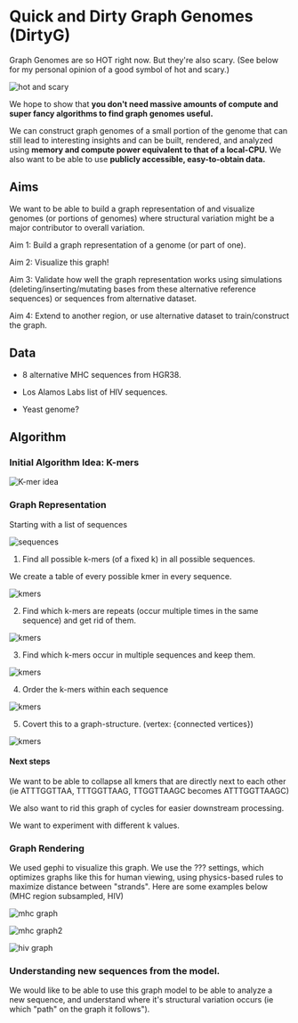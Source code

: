 # Quick and Dirty Graph Genomes (DirtyG)

Graph Genomes are so HOT right now.  But they're also scary. (See below for my personal opinion of a good symbol of hot and scary.)

![hot and scary](documentation/images/hot_and_scary.jpg)

We hope to show that **you don't need massive amounts of compute and super fancy algorithms to find graph genomes useful.**

We can construct graph genomes of a small portion of the genome that can still lead to interesting insights and can be built, rendered, and analyzed using **memory and compute power equivalent to that of a local-CPU.**  We also want to be able to use **publicly accessible, easy-to-obtain data.**

## Aims

We want to be able to build a graph representation of and visualize genomes (or portions of genomes) where structural variation might be a major contributor to overall variation.

Aim 1: Build a graph representation of a genome (or part of one).

Aim 2: Visualize this graph!

Aim 3: Validate how well the graph representation works using simulations (deleting/inserting/mutating bases from these alternative reference sequences) or sequences from alternative dataset.

Aim 4: Extend to another region, or use alternative dataset to train/construct the graph.

## Data

- 8 alternative MHC sequences from HGR38.

- Los Alamos Labs list of HIV sequences.

- Yeast genome?

## Algorithm

### Initial Algorithm Idea: K-mers

![K-mer idea](documentation/images/kmer_idea.jpg)


### Graph Representation

Starting with a list of sequences

![sequences](documentation/images/sequences.png)


1. Find all possible k-mers (of a fixed k) in all possible sequences.

We create a table of every possible kmer in every sequence.

![kmers](documentation/images/pos.png)

2. Find which k-mers are repeats (occur multiple times in the same sequence) and get rid of them.

![kmers](documentation/images/pos_starts.png)

3. Find which k-mers occur in multiple sequences and keep them.

![kmers](documentation/images/n_repeats.png)

4. Order the k-mers within each sequence 

![kmers](documentation/images/to_order.png)

5. Covert this to a graph-structure. (vertex: {connected vertices})

![kmers](documentation/images/to_edge_list.png)

#### Next steps

We want to be able to collapse all kmers that are directly next to each other (ie ATTTGGTTAA, TTTGGTTAAG, TTGGTTAAGC becomes ATTTGGTTAAGC)

We also want to rid this graph of cycles for easier downstream processing.

We want to experiment with different k values.

### Graph Rendering

We used gephi to visualize this graph. We use the ??? settings, which optimizes graphs like this for human viewing, using physics-based rules to maximize distance between "strands".  Here are some examples below (MHC region subsampled, HIV)

![mhc graph](documentation/images/mhc_graph.jpg)

![mhc graph2](documentation/images/mhc_2.jpg)


![hiv graph](documentation/images/hiv_graph.jpg)

### Understanding new sequences from the model.

We would like to be able to use this graph model to be able to analyze a new sequence, and understand where it's structural variation occurs (ie which "path" on the graph it follows"). 
